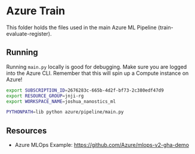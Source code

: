 # Azure Train

This folder holds the files used in the main Azure ML Pipeline (train-evaluate-register).

## Running

Running `main.py` locally is good for debugging. Make sure you are logged into the Azure CLI. Remember that this will spin up a Compute instance on Azure!

```bash
export SUBSCRIPTION_ID=2676283c-665b-4d2f-bf73-2c380edf47d9
export RESOURCE_GROUP=jnji-rg
export WORKSPACE_NAME=joshua_nanostics_ml

PYTHONPATH=lib python azure/pipeline/main.py
```

## Resources

- Azure MLOps Example: https://github.com/Azure/mlops-v2-gha-demo
